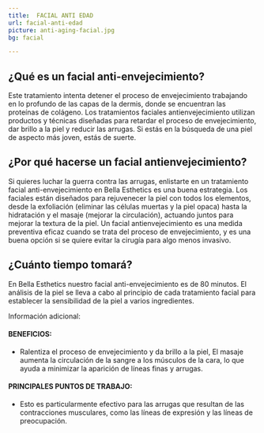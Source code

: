 ```yaml
---
title:  FACIAL ANTI EDAD
url: facial-anti-edad
picture: anti-aging-facial.jpg
bg: facial

---
```


## ¿Qué es un facial anti-envejecimiento?

Este tratamiento intenta detener el proceso de envejecimiento trabajando en lo profundo de las capas de la dermis, donde se encuentran las proteínas de colágeno.
Los tratamientos faciales antienvejecimiento utilizan productos y técnicas diseñadas para retardar el proceso de envejecimiento, dar brillo a la piel y reducir las arrugas.  Si estás en la búsqueda de una piel de aspecto más joven, estás de suerte. 

## ¿Por qué hacerse un facial antienvejecimiento?

Si quieres luchar la guerra contra las arrugas, enlistarte en un tratamiento facial anti-envejecimiento en Bella Esthetics es una buena estrategia. Los faciales están diseñados para rejuvenecer la piel con todos los elementos, desde la exfoliación (eliminar las células muertas y la piel opaca) hasta la hidratación y el masaje (mejorar la circulación), actuando juntos para mejorar la textura de la piel.  Un facial antienvejecimiento es una medida preventiva eficaz cuando se trata del proceso de envejecimiento, y es una buena opción si se quiere evitar la cirugía para algo menos invasivo.

## ¿Cuánto tiempo tomará?
En Bella Esthetics nuestro facial anti-envejecimiento es de 80 minutos.  El análisis de la piel se lleva a cabo al principio de cada tratamiento facial para establecer la sensibilidad de la piel a varios ingredientes.


Información adicional:

#### BENEFICIOS:
- Ralentiza el proceso de envejecimiento y da brillo a la piel, El masaje aumenta la circulación de la sangre a los músculos de la cara, lo que ayuda a minimizar la aparición de líneas finas y arrugas.

#### PRINCIPALES PUNTOS DE TRABAJO:
- Esto es particularmente efectivo para las arrugas que resultan de las contracciones musculares, como las líneas de expresión y las líneas de preocupación.
